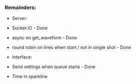 ### Remainders:

- Server:
 - Socket.IO - Done
 - async on get_waveform - Done
 - round robin on lines when start / not in single shot - Done
 

- Interface:
 - Send settings when queue starts - Done
 - Time in sparkline
